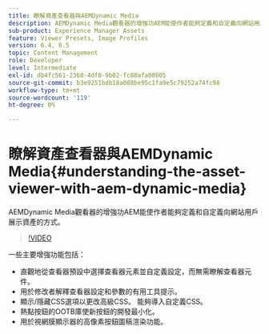 ```yaml
---
title: 瞭解資產查看器與AEMDynamic Media
description: AEMDynamic Media觀看器的增強功AEM能使作者能夠定義和自定義向網站用戶展示資產的方式。
sub-product: Experience Manager Assets
feature: Viewer Presets, Image Profiles
version: 6.4, 6.5
topic: Content Management
role: Developer
level: Intermediate
exl-id: db4fc561-2368-4df8-9b02-fc08afa00805
source-git-commit: b3e9251bdb18a008be95c1fa9e5c79252a74fc98
workflow-type: tm+mt
source-wordcount: '119'
ht-degree: 0%

---
```


# 瞭解資產查看器與AEMDynamic Media{#understanding-the-asset-viewer-with-aem-dynamic-media}

AEMDynamic Media觀看器的增強功AEM能使作者能夠定義和自定義向網站用戶展示資產的方式。

>[!VIDEO](https://video.tv.adobe.com/v/17783?quality=12&learn=on)

一些主要增強功能包括：

* 直觀地從查看器預設中選擇查看器元素並自定義設定，而無需瞭解查看器元件。
* 用於修改者解釋查看器設定和參數的有用工具提示。
* 顯示/隱藏CSS選項以更改高級CSS。 能夠導入自定義CSS。
* 熱點按鈕的OOTB庫使新按鈕的開發最小化。
* 用於視網膜顯示器的高像素按鈕圖稿渲染功能。
